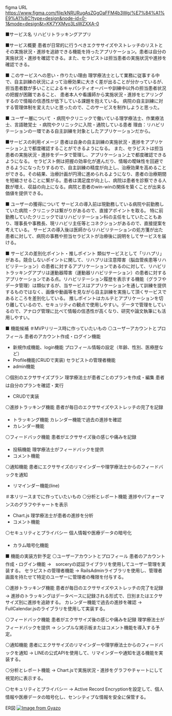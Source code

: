 figma URL https://www.figma.com/file/kNRURugAsZGgOaFFM4b3Wg/%E7%84%A1%E9%A1%8C?type=design&node-id=0-1&mode=design&t=KK7YXMyo3LsWZXXA-0

■サービス名
リハビリトラッキングアプリ


■サービス概要
患者が日常的に行うべきエクササイズやストレッチのリストとその実施状況・進捗を追跡できる機能を持ったアプリケーション。患者は自分の実施状況・進捗を確認できる。また、セラピストは担当患者の実施状況や進捗を確認できる。


■ このサービスへの思い・作りたい理由
理学療法士として業務に従事する中で、自主訓練の状況によって治療効果に大きく差が出ることが分かっているが、
担当患者数が多いことによるキャパシティオーバーや訓練中以外の担当患者状況の把握が困難であること、
患者本人や看護師から実施状況・進捗をヒアリングするので情報の信憑性が低下している課題を抱えている。
病院の自主訓練に対する管理体制を変えたいと思ったので、このサービスを制作しようと思った。


■ ユーザー層について
・病院やクリニックで働いている理学療法士、作業療法士、言語聴覚士
・病院やクリニックに入院・通院している患者
理由：リハビリテーションの一環である自主訓練を対象としたアプリケーションだから。


■サービスの利用イメージ
患者は自身の自主訓練の実施状況・進捗をアプリケーション上で都度確認することができるようになる。
また、セラピストは担当患者の実施状況・進捗をデータで管理し、アプリケーション上で都度確認できるようになる。
セラピスト側は把握の効率化が進んだり、情報の曖昧性を回避できるようになったりするので、自主訓練の精度が向上し、治療効果を高めることができる。その結果、治療計画が円滑に進められるようになり、患者の治療期間を短縮させることに繋がる。患者は満足度が向上し、病院は患者を診察できる人数が増え、収益の向上になる。病院と患者のwin-winの関係を築くことが出来る価値を提供できる。


■ ユーザーの獲得について
サービスの導入前は現勤務している病院や前勤務していた病院・クリニックは繋がりがあるので、直接アポイントを取る。
特に前勤務していたクリニックではリハビリテーション科の主任をしていたこともあり、理事長や事務長、現リハビリ主任等とコネクションがあるので、直接提案を考えている。
サービスの導入後は医師からリハビリテーションの処方箋が出た患者に対して、病院の事務や担当セラピストが治療後に説明をしてサービスを届ける。


■ サービスの差別化ポイント・推しポイント
類似サービスとして「リハプリ」がある。競合しないポイントに関して、リハプリは注意障害（脳血管疾患等リハビリテーション）の患者に対するアプリケーションであるのに対して、リハビリトラッキングアプリは運動器障害（運動器リハビリテーション）の患者に対するアプリケーションである点。リハビリテーション履歴を表示する機能（グラフやデータ管理）は類似するが、当サービスはアプリケーションを通して訓練を提供するものではなく、画像や動画等を見ながら自主訓練を実施して頂くサービスであるところを差別化している。
推しポイントはカルテとアプリケーションを切り離しているので、セキュリティの観点で使用しやすい。データで管理をしているので、アナログ管理に比べて情報の信憑性が高くなり、研究や論文執筆にも活用しやすい。



■ 機能候補
＃MVPリリース時に作っていたいもの
⚪️ユーザーアカウントとプロフィール
 患者のアカウント作成・ログイン機能
   - 新規作成機能、login機能
 プロフィール情報の設定（年齢、性別、医療歴など）
   - Profile機能(CRUDで実装)
 セラピストの管理者機能
   - admin機能

⚪️個別のエクササイズプラン
 理学療法士が患者ごとのプランを作成・編集
 患者は自分のプランを確認・実行
   - CRUDで実装

⚪️進捗トラッキング機能
 患者が毎日のエクササイズやストレッチの完了を記録
   - トラッキング機能
 カレンダー機能で過去の進捗を確認
   - カレンダー機能

⚪️フィードバック機能
 患者がエクササイズ後の感じや痛みを記録
   - 投稿機能
 理学療法士がフィードバックを提供
   - コメント機能

⚪️通知機能
 患者にエクササイズのリマインダーや理学療法士からのフィードバックを通知
   - リマインダー機能(line)


＃本リリースまでに作っていたいもの
⚪️分析とレポート機能
 進捗やパフォーマンスのグラフやチャートを表示
   - Chart.js
 理学療法士が患者の進捗を分析
   - コメント機能

⚪️セキュリティとプライバシー
 個人情報や医療データの暗号化
   - カラム暗号化機能


■ 機能の実装方針予定
⚪️ユーザーアカウントとプロフィール
 患者のアカウント作成・ログイン機能
   →　sorceryの認証ライブラリを使用してユーザー管理を実装する。
 セラピストの管理者機能
   →  RailsAdminライブラリを使用し、管理者画面を持たせて特定のユーザーに管理者の権限を付与する。

⚪️進捗トラッキング機能
 患者が毎日のエクササイズやストレッチの完了を記録
   →  進捗のトラッキングはデータベースに記録される形式で、日別またはエクササイズ別に進捗を追跡する。
 カレンダー機能で過去の進捗を確認
   →  FullCalendar.jsのライブラリを使用して実装する。

⚪️フィードバック機能
 患者がエクササイズ後の感じや痛みを記録
 理学療法士がフィードバックを提供
   →  シンプルな掲示板またはコメント機能を導入する予定。

⚪️通知機能
 患者にエクササイズのリマインダーや理学療法士からのフィードバックを通知
   →  LINEの公式APIを使用して、リマインダーや通知を送る機能を実装する。

⚪️分析とレポート機能
   →  Chart.jsで実施状況・進捗をグラフやチャートにして視覚的に表示する。

⚪️セキュリティとプライバシー
   →  Active Record Encryptionを設定して、個人情報や医療データの暗号化し、センシティブな情報を安全に保管する。

ER図
[![Image from Gyazo](https://i.gyazo.com/a124b332adb0497e8b57f201cd4df2dc.png)](https://gyazo.com/a124b332adb0497e8b57f201cd4df2dc)
